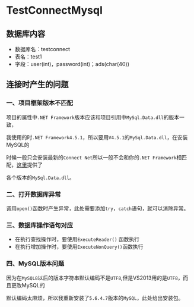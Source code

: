 # TestConnectMysql

## 数据库内容

* 数据库名：testconnect
* 表名：test1
* 字段：user(int)，password(int)；ads(char(40))

## 连接时产生的问题

### 一、项目框架版本不匹配

项目的属性中`.NET Framework`版本应该和项目引用中`MySql.Data.dll`的版本一致，

我使用的时`.NET Framework4.5.1`，所以要用`V4.5.1`的`MySql.Data.dll`，在安装MySQL的

时候一般只会安装最新的`Connect Net`所以一般不会和你的`.NET Framework`相匹配，[这里](https://github.com/TastSong/TestConnectMysql/tree/master/MySql.Data.dll)提供了

各个版本的`MySql.Data.dll`。

### 二、打开数据库异常

调用`open()`函数时产生异常，此处需要添加`try`，`catch`语句，就可以消除异常。

### 三、数据库操作语句对应

* 在执行查找操作时，要使用`ExecuteReader()` 函数执行         
* 在执行增加操作时，要使用`ExecuteNonQuery()`函数执行    

### 四、MySQL版本问题

因为在`MySQL8`以后的版本字符串默认编码不是`UTF8`,但是VS2013用的是`UTF8`，而且更改MySQL的

默认编码太麻烦，所以我重新安装了`5.6.4.7`版本的`MySQL`，此处给出安装包。











































